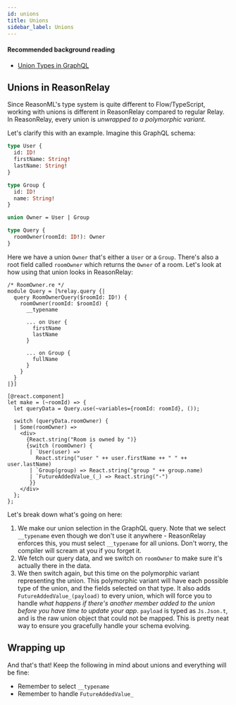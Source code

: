 ```yaml
---
id: unions
title: Unions
sidebar_label: Unions
---
```


#### Recommended background reading

- [Union Types in GraphQL](https://graphql.org/learn/schema/#union-types)

## Unions in ReasonRelay

Since ReasonML's type system is quite different to Flow/TypeScript, working with unions is different in ReasonRelay compared to regular Relay. In ReasonRelay, every union is _unwrapped to a polymorphic variant_.

Let's clarify this with an example. Imagine this GraphQL schema:

```graphql
type User {
  id: ID!
  firstName: String!
  lastName: String!
}

type Group {
  id: ID!
  name: String!
}

union Owner = User | Group

type Query {
  roomOwner(roomId: ID!): Owner
}
```

Here we have a union `Owner` that's either a `User` or a `Group`. There's also a root field called `roomOwner` which returns the `Owner` of a room. Let's look at how using that union looks in ReasonRelay:

```reason
/* RoomOwner.re */
module Query = [%relay.query {|
  query RoomOwnerQuery($roomId: ID!) {
    roomOwner(roomId: $roomId) {
      __typename

      ... on User {
        firstName
        lastName
      }

      ... on Group {
        fullName
      }
    }
  }
|}]

[@react.component]
let make = (~roomId) => {
  let queryData = Query.use(~variables={roomId: roomId}, ());

  switch (queryData.roomOwner) {
  | Some(roomOwner) =>
    <div>
      {React.string("Room is owned by ")}
      {switch (roomOwner) {
       | `User(user) =>
         React.string("user " ++ user.firstName ++ " " ++ user.lastName)
       | `Group(group) => React.string("group " ++ group.name)
       | `FutureAddedValue_(_) => React.string("-")
       }}
    </div>
  };
};
```

Let's break down what's going on here:

1. We make our union selection in the GraphQL query. Note that we select `__typename` even though we don't use it anywhere - ReasonRelay enforces this, you must select `__typename` for all unions. Don't worry, the compiler will scream at you if you forget it.
2. We fetch our query data, and we switch on `roomOwner` to make sure it's actually there in the data.
3. We then switch again, but this time on the polymorphic variant representing the union. This polymorphic variant will have each possible type of the union, and the fields selected on that type. It also adds `FutureAddedValue_(payload)` to every union, which will force you to handle _what happens if there's another member added to the union before you have time to update your app_. `payload` is typed as `Js.Json.t`, and is the raw union object that could not be mapped. This is pretty neat way to ensure you gracefully handle your schema evolving.

## Wrapping up

And that's that! Keep the following in mind about unions and everything will be fine:

- Remember to select `__typename`
- Remember to handle `FutureAddedValue_`
